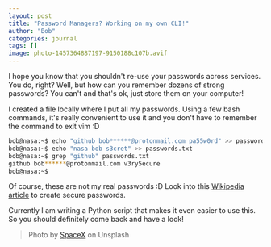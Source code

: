```yaml
---
layout: post
title: "Password Managers? Working on my own CLI!"
author: "Bob"
categories: journal
tags: []
image: photo-1457364887197-9150188c107b.avif
---
```


I hope you know that you shouldn't re-use your passwords across services. You do, right?
Well, but how can you remember dozens of strong passwords?
You can't and that's ok, just store them on your computer!

I created a file locally where I put all my passwords.
Using a few bash commands, it's really convenient to use it and you don't have to remember the command to exit vim :D

```bash
bob@nasa:~$ echo "github bob******@protonmail.com pa55w0rd" >> passwords.txt
bob@nasa:~$ echo "nasa bob s3cret" >> passwords.txt
bob@nasa:~$ grep "github" passwords.txt
github bob******@protonmail.com v3ry5ecure
bob@nasa:~$ 
```

Of course, these are not my real passwords :D
Look into this [Wikipedia article](https://en.wikipedia.org/wiki/Password_strength) to create secure passwords.

Currently I am writing a Python script that makes it even easier to use this.
So you should definitely come back and have a look!

> Photo by [SpaceX](https://unsplash.com/photos/-p-KCm6xB9I) on Unsplash
